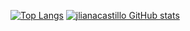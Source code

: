 [![Top Langs](https://github-readme-stats.vercel.app/api/top-langs/?username=jlianacastillo&langs_count=9)](https://github.com/jlianacastillo/github-readme-stats)
[![jlianacastillo GitHub stats](https://github-readme-stats.vercel.app/api?username=jlianacastillo)](https://github.com/jlianacastillo/github-readme-stats)

